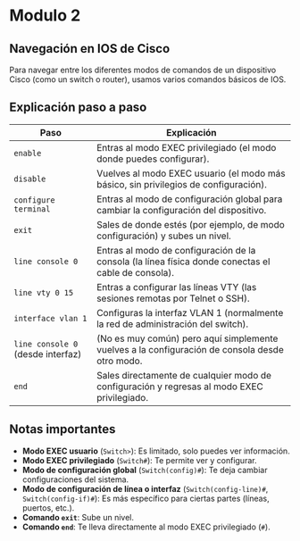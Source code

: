 # Modulo 2

## Navegación en IOS de Cisco

Para navegar entre los diferentes modos de comandos de un dispositivo Cisco (como un switch o router), usamos varios comandos básicos de IOS.

## Explicación paso a paso

| **Paso**               | **Explicación**                                                                 |
|-------------------------|---------------------------------------------------------------------------------|
| `enable`               | Entras al modo EXEC privilegiado (el modo donde puedes configurar).             |
| `disable`              | Vuelves al modo EXEC usuario (el modo más básico, sin privilegios de configuración). |
| `configure terminal`   | Entras al modo de configuración global para cambiar la configuración del dispositivo. |
| `exit`                 | Sales de donde estés (por ejemplo, de modo configuración) y subes un nivel.     |
| `line console 0`       | Entras al modo de configuración de la consola (la línea física donde conectas el cable de consola). |
| `line vty 0 15`        | Entras a configurar las líneas VTY (las sesiones remotas por Telnet o SSH).     |
| `interface vlan 1`     | Configuras la interfaz VLAN 1 (normalmente la red de administración del switch). |
| `line console 0` (desde interfaz) | (No es muy común) pero aquí simplemente vuelves a la configuración de consola desde otro modo. |
| `end`                  | Sales directamente de cualquier modo de configuración y regresas al modo EXEC privilegiado. |

## Notas importantes
- **Modo EXEC usuario** (`Switch>`): Es limitado, solo puedes ver información.
- **Modo EXEC privilegiado** (`Switch#`): Te permite ver y configurar.
- **Modo de configuración global** (`Switch(config)#`): Te deja cambiar configuraciones del sistema.
- **Modo de configuración de línea o interfaz** (`Switch(config-line)#`, `Switch(config-if)#`): Es más específico para ciertas partes (líneas, puertos, etc.).
- **Comando `exit`**: Sube un nivel.
- **Comando `end`**: Te lleva directamente al modo EXEC privilegiado (`#`).